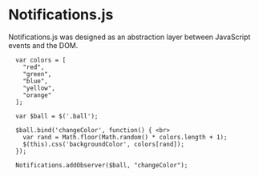 <h1>Notifications.js</h1>
<p>Notifications.js was designed as an abstraction layer between JavaScript events and the DOM.</p>

```
  var colors = [
    "red",
    "green",
    "blue",
    "yellow",
    "orange"
  ];

  var $ball = $('.ball');

  $ball.bind('changeColor', function() { <br>
    var rand = Math.floor(Math.random() * colors.length + 1);
    $(this).css('backgroundColor', colors[rand]);
  });

  Notifications.addObserver($ball, "changeColor");
```
